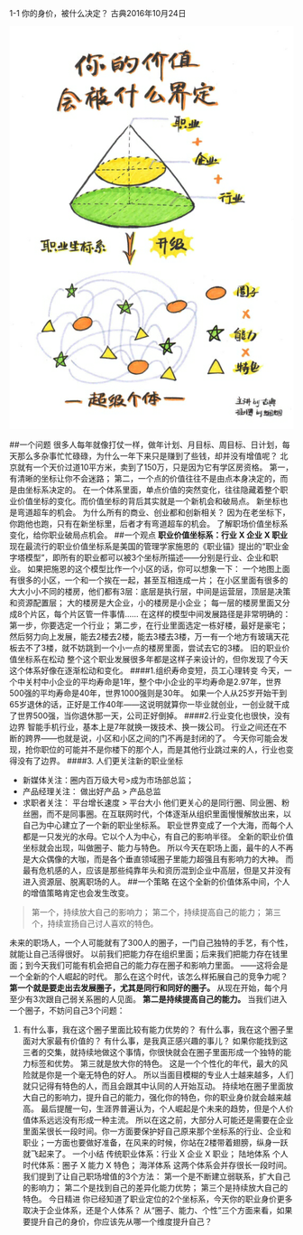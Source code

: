 1-1 你的身价，被什么决定？
古典2016年10月24日

![](./_image/WechatIMG12.png)

##一个问题
很多人每年就像打仗一样，做年计划、月目标、周目标、日计划，每天那么多杂事忙忙碌碌，为什么一年下来只是赚到了些钱，却并没有增值呢？
北京就有一个天价过道10平方米，卖到了150万，只是因为它有学区房资格。
第一，有清晰的坐标让你不会迷路；
第二，一个点的价值往往不是由点本身决定的，而是由坐标系决定的。
在一个体系里面，单点价值的突然变化，往往隐藏着整个职业价值坐标的变化。而价值坐标的背后其实就是一个新机会和破局点。
新坐标也是弯道超车的机会。
为什么所有的商业、创业都和创新相关？
因为在老坐标下，你跑他也跑，只有在新坐标里，后者才有弯道超车的机会。
了解职场价值坐标系变化，给你职业破局点机会。
##一个观点
**职业价值坐标系：行业 X 企业 X 职业**
现在最流行的职业价值坐标系是美国的管理学家施恩的《职业锚》提出的“职业金字塔模型”，即所有的职业都可以被3个坐标所描述——分别是行业、企业和职业。
如果把施恩的这个模型比作一个小区的话，你可以想象一下：
一个地图上面有很多的小区，一个和一个挨在一起，甚至互相连成一片；
在小区里面有很多的大大小小不同的楼房，他们都有3层：底层是执行层，中间是运营层，顶层是决策和资源配置层；
大的楼房是大企业，小的楼房是小企业；
每一层的楼房里面又分成8个片区，每个片区管一件事情……
在这样的模型中间发展路径是非常明确的：
第一步，你要选定一个行业；
第二步，在行业里面选定一栋好楼，最好是豪宅；
然后努力向上发展，能去2楼去2楼，能去3楼去3楼，万一有一个地方有玻璃天花板去不了3楼，就不妨跳到一个小一点的楼房里面，尝试去它的3楼。
旧的职业价值坐标系在松动
整个这个职业发展很多年都是这样子来设计的，但你发现了今天这个体系好像在逐渐松动和变化。
####1.组织寿命变短，员工心理转变
今天，一个中关村中小企业的平均寿命是1年，整个中小企业的平均寿命是2.97年，世界500强的平均寿命是40年，世界1000强则是30年。
如果一个人从25岁开始干到65岁退休的话，正好是工作40年——这说明就算你一毕业就创业，一创业就干成了世界500强，当你退休那一天，公司正好倒掉。
####2.行业变化也很快，没有边界
智能手机行业，基本上是7年就换一拨技术、换一拨公司。
行业之间还在不断的跨界——也就是说，小区和小区之间的门不再是封闭的了。
今天你可能会发现，抢你职位的可能并不是你楼下的那个人，而是其他行业跳过来的人，行业也变得没有了边界。
####3. 人们更关注新的职业坐标
- 新媒体关注：圈内百万级大号>成为市场部总监；
- 产品经理关注： 做出好产品 > 产品总监
- 求职者关注： 平台增长速度 > 平台大小
他们更关心的是同行圈、同业圈、粉丝圈，而不是同事圈。在互联网时代，个体逐渐从组织里面慢慢解放出来，以自己为中心建立了一个新的职业坐标系。
职业世界变成了一个大海，而每个人都是一只发光的水母。它以个人为中心，有自己的影响半径。
全新的职业价值坐标就会出现，叫做圈子、能力与特色。
所以今天在职场上面，最牛的人不再是大众偶像的大咖，而是各个垂直领域圈子里能力超强且有影响力的大神。
而最有危机感的人，应该是那些纯靠年头和资历混到企业中高层，但是又并没有进入资源层、脱离职场的人。
##一个策略
在这个全新的价值体系中间，个人的增值策略肯定也会发生改变。
>第一个，持续放大自己的影响力；
第二个，持续提高自己的能力；
第三个，持续宣扬自己讨人喜欢的特色。

未来的职场人，一个人可能就有了300人的圈子，一门自己独特的手艺，有个性，就能让自己活得很好。
以前我们把能力存在组织里面；后来我们把能力存在钱里面；到今天我们可能有机会把自己的能力存在圈子和影响力里面。
——这将会是一个全新的个人崛起的时代。
那么在这个时代，该怎么样拓展自己的竞争力呢？
**第一个就是要走出去发展圈子，尤其是同行和同好的圈子。**
从现在开始，每个月至少有3次跟自己弱关系圈的人见面。
**第二是持续提高自己的能力。**
当我们进入一个圈子，不妨问自己3个问题：
1. 有什么事，我在这个圈子里面比较有能力优势的？
有什么事，我在这个圈子里面对大家最有价值的？
有什么事，是我真正感兴趣的事儿？
如果你能找到这三者的交集，就持续地做这个事情，你很快就会在圈子里面形成一个独特的能力标签和优势。
第三就是放大你的特色。
这是一个个性化的年代，最大的风险就是你是一个毫无特色的好人。
所以当面目模糊的专业人士越来越多，人们就只记得有特色的人，而且会跟其中认同的人开始互动。
持续地在圈子里面放大自己的影响力，提升自己的能力，强化你的特色，你的职业身价就会越来越高。
最后提醒一句，生涯界普遍认为，个人崛起是个未来的趋势，但是个人价值体系远远没有形成一种主流。
所以在这之前，大部分人可能还是需要在企业里面呆很长一段时间。你一方面要保护好自己原来那个坐标系的行业、企业和职业；一方面也要做好准备，在风来的时候，你站在2楼带着翅膀，纵身一跃就飞起来了。
一个小结
传统职业体系：行业 X 企业 X 职业； 陆地体系
个人时代体系：圈子 X 能力 X 特色； 海洋体系
这两个体系会并存很长一段时间。
我们提到了让自己职场增值的3个方法：
第一个是不断建立弱联系，扩大自己的影响力；
第二个是找到自己的差异化能力优势；
第三个是持续放大自己的特色。
今日精进
你已经知道了职业定位的2个坐标系，今天你的职业身价更多取决于企业体系，还是个人体系？
从“圈子、能力、个性”三个方面来看，如果要提升自己的身价，你应该先从哪一个维度提升自己？